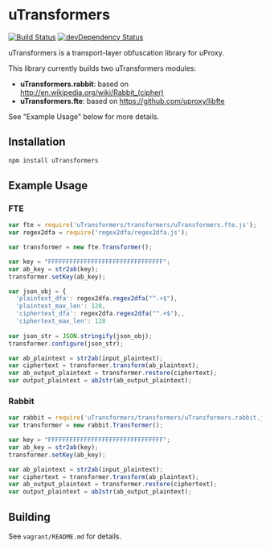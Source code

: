 uTransformers
=============

[![Build Status](https://travis-ci.org/uProxy/uTransformers.svg?branch=master)](https://travis-ci.org/uProxy/uTransformers) [![devDependency Status](https://david-dm.org/uProxy/uTransformers/dev-status.svg)](https://david-dm.org/uProxy/uTransformers#info=devDependencies)

uTransformers is a transport-layer obfuscation library for uProxy.

This library currently builds two uTransformers modules:

* **uTransformers.rabbit**: based on http://en.wikipedia.org/wiki/Rabbit_(cipher)
* **uTransformers.fte**: based on https://github.com/uproxy/libfte

See "Example Usage" below for more details.

Installation
------------

```bash
npm install uTransformers
```

Example Usage
-------------

### FTE

```javascript
var fte = require('uTransformers/transformers/uTransformers.fte.js');
var regex2dfa = require('regex2dfa/regex2dfa.js');

var transformer = new fte.Transformer();

var key = "FFFFFFFFFFFFFFFFFFFFFFFFFFFFFFFF";
var ab_key = str2ab(key);
transformer.setKey(ab_key);

var json_obj = {
  'plaintext_dfa': regex2dfa.regex2dfa("^.+$"),
  'plaintext_max_len': 128,
  'ciphertext_dfa': regex2dfa.regex2dfa("^.+$"),,
  'ciphertext_max_len': 128
        
var json_str = JSON.stringify(json_obj);
transformer.configure(json_str);

var ab_plaintext = str2ab(input_plaintext);
var ciphertext = transformer.transform(ab_plaintext);
var ab_output_plaintext = transformer.restore(ciphertext);
var output_plaintext = ab2str(ab_output_plaintext);
```

### Rabbit

```javascript
var rabbit = require('uTransformers/transformers/uTransformers.rabbit.js');
var transformer = new rabbit.Transformer();

var key = "FFFFFFFFFFFFFFFFFFFFFFFFFFFFFFFF";
var ab_key = str2ab(key);
transformer.setKey(ab_key);

var ab_plaintext = str2ab(input_plaintext);
var ciphertext = transformer.transform(ab_plaintext);
var ab_output_plaintext = transformer.restore(ciphertext);
var output_plaintext = ab2str(ab_output_plaintext);
```

Building
--------

See ```vagrant/README.md``` for details.
